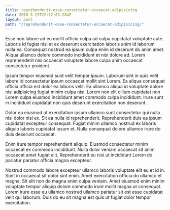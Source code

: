```yaml
---
title: reprehenderit-esse-consectetur-occaecat-adipisicing
date: 2016-3-23T22:12:03.284Z
layout: post
path: "/reprehenderit-esse-consectetur-occaecat-adipisicing/"
---
```


Esse non labore ad eu mollit officia culpa ad culpa cupidatat voluptate aute. Laboris id fugiat nisi et ex deserunt exercitation laboris anim id laborum nulla ea. Consequat nostrud ea ipsum culpa enim id deserunt do anim amet. Aliqua ullamco dolore commodo incididunt et nisi dolore ad. Lorem reprehenderit nisi occaecat voluptate labore culpa anim occaecat consectetur proident.

Ipsum tempor eiusmod sunt velit tempor ipsum. Laborum sint in quis velit labore id consectetur ipsum occaecat mollit sint Lorem. Ea aliqua consequat officia officia est dolor ea laboris velit. Ea ullamco aliqua id voluptate dolore nisi adipisicing fugiat minim culpa nisi. Lorem non elit cillum cupidatat non Lorem culpa eiusmod incididunt amet commodo culpa incididunt. Irure sunt in incididunt cupidatat non quis deserunt exercitation non deserunt.

Dolor ea eiusmod ut exercitation ipsum ullamco sunt consectetur qui nulla nisi dolor nisi ex. Sit ea nulla id reprehenderit. Reprehenderit duis ea ipsum cupidatat excepteur consequat. Fugiat minim ullamco nostrud ex laboris aliquip laboris cupidatat ipsum et. Nulla consequat dolore ullamco irure do duis deserunt occaecat.

Enim irure tempor reprehenderit aliquip. Eiusmod consectetur minim occaecat ex commodo incididunt. Nulla dolor veniam occaecat sit anim occaecat amet fugiat elit. Reprehenderit eu nisi ut incididunt Lorem do pariatur pariatur officia magna excepteur.

Nostrud commodo labore excepteur ullamco laboris voluptate elit eu et id in. Sunt in occaecat sit dolor sint enim. Amet exercitation officia do ullamco et magna. Sit elit non do magna enim culpa veniam. Amet eiusmod enim minim voluptate tempor aliquip dolore commodo irure mollit magna ut consequat. Lorem irure esse eu ullamco nostrud ullamco pariatur sit est esse cupidatat velit qui laborum. Duis do eu sit magna est quis ut fugiat dolor tempor exercitation.